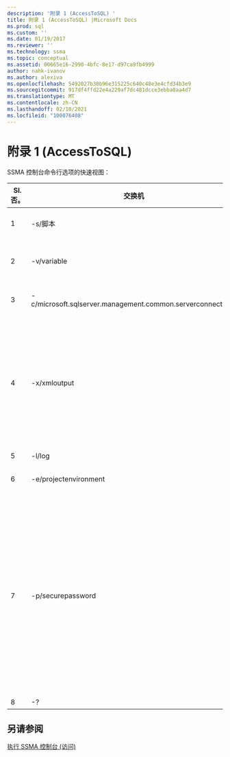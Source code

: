 ```yaml
---
description: '附录 1 (AccessToSQL) '
title: 附录 1 (AccessToSQL) |Microsoft Docs
ms.prod: sql
ms.custom: ''
ms.date: 01/19/2017
ms.reviewer: ''
ms.technology: ssma
ms.topic: conceptual
ms.assetid: 00665e16-2990-4bfc-8e17-d97ca9fb4999
author: nahk-ivanov
ms.author: alexiva
ms.openlocfilehash: 5492027b30b96e315225c640c48e3e4cfd34b3e9
ms.sourcegitcommit: 917df4ffd22e4a229af7dc481dcce3ebba0aa4d7
ms.translationtype: MT
ms.contentlocale: zh-CN
ms.lasthandoff: 02/10/2021
ms.locfileid: "100076408"
---
```

# <a name="appendix---1-accesstosql"></a>附录 1 (AccessToSQL) 
SSMA 控制台命令行选项的快速视图：  
  
|Sl. 否。|交换机|必需？|开关参数|允许的值|  
|-----------|----------|-------------|-------------------|--------------------|  
|1|-s/脚本|是|scriptfile|有效的 XML 文件名。<br /><br />控制台脚本定义文件。|  
|2|-v/variable|否|variablevaluefile|有效的 XML 文件名。 如果脚本文件中使用了变量，则必须指定此文件。|  
|3|-c/microsoft.sqlserver.management.common.serverconnection>|否|serverconnectionfile|有效的 XML 文件名。 此文件包含服务器连接信息。|  
|4|-x/xmloutput|否|xmloutputfile|此选项表示 XML 格式的控制台输出。 如果未指定此选项，则默认输出为文本格式。<br /><br />如果未指定 xmloutputfile，则将 XML 输出定向到 STDOUT。<br /><br />Xmloutputfile 是以 XML 格式写入控制台输出的文件的名称。|  
|5|-l/log|否|logfile|有效的文件名。|  
|6|-e/projectenvironment|否|projectenvironmentfolder|包含 SSMA 项目环境文件的有效文件夹名称。|  
|7|-p/securepassword|否|-a/add {<server_id> [,.。。n] &#124; all}-c&#124;microsoft.sqlserver.management.common.serverconnection> <服务器-连接文件> [-v&#124;变量 <变量值文件>] [-o/overwrite]<br /><br />或<br /><br />-a/add {<server_id> [,.。。n] &#124; 所有}-s&#124;脚本 <脚本文件> [-v&#124;变量 <变量值文件>] [-o/overwrite]<br /><br />-r/remove {<server_id> [，.。。n] &#124;<br /><br />-l/list<br /><br />-e/export {<服务器 id> [，.。。n] &#124; all} <加密-密码文件><br /><br />-i/import {<服务器 id> [，.。。n] &#124; all} <加密-密码文件>|如果指定此选项，则不能与其他任何选项组合。<br /><br />服务器 id：为服务器 {string} 提供的唯一 ID<br /><br />服务器连接文件：服务器定义文件 (serverconnectionfile 或 scriptfile) 。<br /><br />变量-值文件：它是一个变量定义文件，并在服务器连接文件中使用。<br /><br />加密密码-文件：它是使用用户指定的密码加密的服务器密码文件。|  
|8|-?|否|不适用|不适用|  
  
## <a name="see-also"></a>另请参阅  
[执行 SSMA 控制台 (访问) ](./executing-the-ssma-console-accesstosql.md)  
